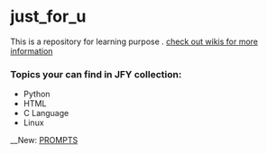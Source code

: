 # just_for_u
This is a repository for learning purpose .
[check out wikis for more information](https://github.com/manoharthakur351/just_for_u/wiki)

### Topics your can find in JFY collection:
- Python
- HTML
- C Language
- Linux

__New: [PROMPTS](http://github.com/manoharthakur351/just_for_u/tree/main/prompts%2Fchatgpt)



